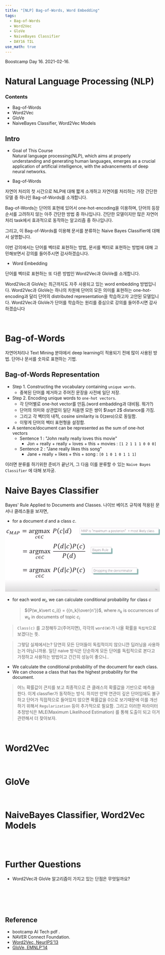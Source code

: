 ```yaml
---
title: "[NLP] Bag-of-Words, Word Embedding"
tags:
  - Bag-of-Words
  - Word2Vec
  - GloVe
  - NaiveBayes Classifier
  - DAY16 TIL
use_math: true
---
```


Boostcamp Day 16. 2021-02-16.


# Natural Language Processing (NLP)

### Contents
- Bag-of-Words
- Word2Vec
- GloVe
- NaiveBayes Classifier, Word2Vec Models

## Intro 
- Goal of This Course  
Natural language processing(NLP), which aims at properly understanding and generating human languages, emerges as a crucial application of artificial intelligence, with the advancements of deep neural networks.

- Bag-of-Words  

자연어 처리의 첫 시간으로 NLP에 대해 짧게 소개하고 자연어를 처리하는 가장 간단한 모델 중 하나인 Bag-of-Words를 소개합니다.

Bag-of-Words는 단어의 표현에 있어서 one-hot-encoding을 이용하며, 단어의 등장 순서를 고려하지 않는 아주 간단한 방법 중 하나입니다. 간단한 모델이지만 많은 자연어 처리 task에서 효과적으로 동작하는 알고리즘 중 하나입니다. 

그리고, 이 Bag-of-Words를 이용해 문서를 분류하는 Naive Bayes Classifier에 대해서 설명합니다.

이번 강의에서는 단어를 벡터로 표현하는 방법, 문서를 벡터로 표현하는 방법에 대해 고민해보면서 강의를 들어주시면 감사하겠습니다.  

- Word Embedding  

단어를 벡터로 표현하는 또 다른 방법인 Word2Vec과 GloVe를 소개합니다.

Word2Vec과 GloVe는 최근까지도 자주 사용되고 있는 word embedding 방법입니다. Word2Vec과 GloVe는 하나의 차원에 단어의 모든 의미를 표현하는 one-hot-encoding과 달리 단어의 distributed representation을 학습하고자 고안된 모델입니다. Word2Vec과 GloVe가 단어를 학습하는 원리를 중심으로 강의를 들어주시면 감사하겠습니다

<br>

# Bag-of-Words
자연어처리나 Text Mining 분야에서 deep learning이 적용되기 전에 많이 사용된 방법. 단어나 문서를 숫자로 표현하는 기법.
## Bag-of-Words Representation
- Step 1. Constructing the vocabulary containing `unique words`.
    - 중복된 단어를 제거하고 주어진 문장을 사전에 일단 저장.
- Step 2. Encoding unique words to `one-hot vectors`.
    - 각 단어별로 one-hot vector를 만듬.(word embadding과 대비됨. 뭐가?)
    - 단어의 의미와 상관없이 일단 처음엔 모든 쌍이 $\sqrt 2$ distance를 가짐.
    - 그리고 각 벡터의 내적, cosine similarity is 0(zero)으로 동일함.
    - 이렇게 단어의 벡터 표현형을 설정함.
- A sentence/document can be represented as the sum of one-hot vectors
    - Sentence 1 : "John really really loves this movie"
        - Jon + really + really + loves + this + movies : `[1 2 1 1 1 0 0 0]`
    - Sentence 2 : "Jane really likes this song"
        - Jane + really + likes + this + song : `[0 1 0 1 0 1 1 1]`

이러면 분류를 하기위한 준비가 끝난거, 그 다음 이를 분류할 수 있는 `Naive Bayes Classifier` 에 대해 보자궁.

# Naive Bayes Classifier
Bayes' Rule Applied to Documents and Classes. 나이브 베이즈 규칙에 적용된 문서나 클레스들을 보자면,

- for a document *$d$* and a class *$c$*.

<img src="../../imgfile/bcimg/NLP/NBC.png">

- for each word $w_i$, we can calculate conditional probability for class $c$
    > ${P(w_k\vert c_i)} = {{n_k}\over{n'}}$, where $n_k$ is occurrences of $w_k$ in documents of topic $c_i$
 > `Class(c)` 를 고정해두고(주어지면), 각각의 `word(W)`가 나올 확률을 `독립적`으로 보겠다는 뜻.  

 > 그렇담 실제에서는? 당연히 모든 단어들이 독립적이지 않으니깐 딥러닝을 사용하는거 아닙니까용. 일단 naive 방식은 단순하게 모든 단어를 독립적으로 본다고 가정하고 사용하는 방법이고 간간히 성능이 좋으니..

- We calculate the conditional probability of the document for each class.
- We can choose a class that has the highest probability for the document.

> 어느 확률값이 큰지를 보고 최종적으로 큰 클래스의 확률값을 기반으로 예측을 한다. 이게 classfier가 동작하는 방식.
하지만 만약 연관이 깊은 단어임에도 불구하고 단어가 직접적으로 들어있지 않으면 확률값을 0으로 보기때문에 이를 개선하기 위해서 `Regularization` 등이 추가적으로 필요함. 그리고 이러한 파라미터 추정방식은 MLE(Maximum Likelihood Estimation) 를 통해 도출이 되고 이거 관련해서 더 찾아보자.

<br>

# Word2Vec

<br>

# GloVe

<br>

# NaiveBayes Classifier, Word2Vec Models




















<br><br>

# Further Questions
- Word2Vec과 GloVe 알고리즘이 가지고 있는 단점은 무엇일까요?







<br><br><br><br>

## Reference

- bootcamp AI Tech pdf  .
- NAVER Connect Foundation.
- [Word2Vec, NeurIPS'13](https://arxiv.org/abs/1310.4546)
- [GloVe, EMNLP'14](https://www.aclweb.org/anthology/D14-1162/)
